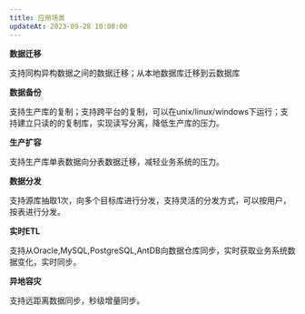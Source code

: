 ```yaml
---
title: 应用场景
updateAt: 2023-09-28 10:00:00
---
```


**数据迁移**

支持同构异构数据之间的数据迁移；从本地数据库迁移到云数据库

**数据备份**

支持生产库的复制；支持跨平台的复制，可以在unix/linux/windows下运行；支持建立只读的的复制库，实现读写分离，降低生产库的压力。

**生产扩容**

支持生产库单表数据向分表数据迁移，减轻业务系统的压力。

**数据分发**

支持源库抽取1次，向多个目标库进行分发，支持灵活的分发方式，可以按用户，按表进行分发。

**实时ETL**

支持从Oracle,MySQL,PostgreSQL,AntDB向数据仓库同步，实时获取业务系统数据变化，实时同步。

**异地容灾**

支持远距离数据同步，秒级增量同步。

